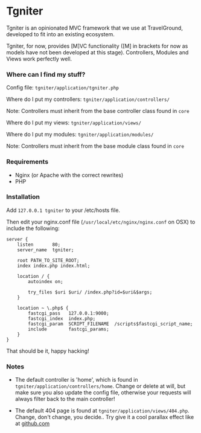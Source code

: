 Tgniter
=======

Tgniter is an opinionated MVC framework that we use at TravelGround, developed to fit into an existing ecosystem.

Tgniter, for now, provides [M]VC functionality ([M] in brackets for now as models have not been developed at this stage). Controllers, Modules and Views work perfectly well.

### Where can I find my stuff?

Config file:
```tgniter/application/tgniter.php```

Where do I put my controllers:
```tgniter/application/controllers/```

Note: Controllers must inherit from the base controller class found in ```core```

Where do I put my views:
```tgniter/application/views/```

Where do I put my modules:
```tgniter/application/modules/```

Note: Controllers must inherit from the base module class found in ```core```


### Requirements

- Nginx (or Apache with the correct rewrites)
- PHP

### Installation

Add ```127.0.0.1 tgniter``` to your /etc/hosts file.

Then edit your nginx.conf file (```/usr/local/etc/nginx/nginx.conf``` on OSX) to include the following:

	server {
		listen       80;
		server_name  tgniter;

		root PATH_TO_SITE_ROOT;
		index index.php index.html;

		location / {
		    autoindex on;
			
		    try_files $uri $uri/ /index.php?id=$uri&$args;
		}

		location ~ \.php$ {
		    fastcgi_pass   127.0.0.1:9000;
		    fastcgi_index  index.php;
		    fastcgi_param  SCRIPT_FILENAME  /scripts$fastcgi_script_name;
		    include        fastcgi_params;
		}
	}


That should be it, happy hacking!


### Notes

- The default controller is 'home', which is found in ```tgniter/application/controllers/home```. Change or delete at will, but make sure you also update the config file, otherwise your requests will always filter back to the main controller!

- The default 404 page is found at ```tgniter/application/views/404.php```. Change, don't change, you decide.. Try give it a cool parallax effect like at [github.com](http://github.com/404)